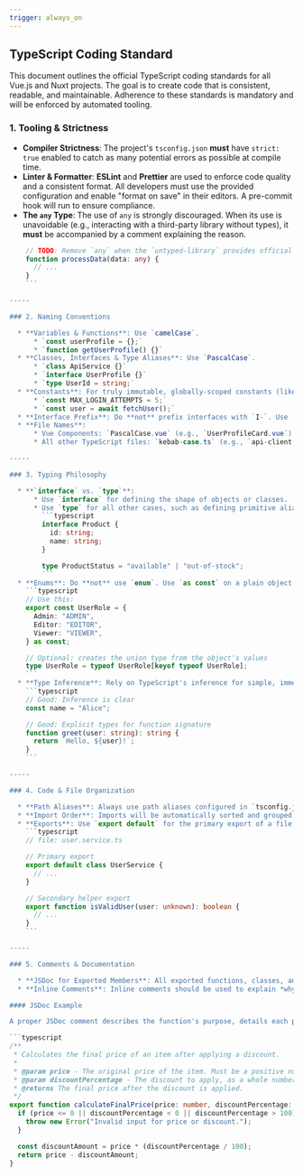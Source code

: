 ```yaml
---
trigger: always_on
---
```


## TypeScript Coding Standard

This document outlines the official TypeScript coding standards for all Vue.js and Nuxt projects. The goal is to create code that is consistent, readable, and maintainable. Adherence to these standards is mandatory and will be enforced by automated tooling.

### 1. Tooling & Strictness

- **Compiler Strictness**: The project's `tsconfig.json` **must** have `strict: true` enabled to catch as many potential errors as possible at compile time.
- **Linter & Formatter**: **ESLint** and **Prettier** are used to enforce code quality and a consistent format. All developers must use the provided configuration and enable "format on save" in their editors. A pre-commit hook will run to ensure compliance.
- **The `any` Type**: The use of `any` is strongly discouraged. When its use is unavoidable (e.g., interacting with a third-party library without types), it **must** be accompanied by a comment explaining the reason.

````typescript
    // TODO: Remove `any` when the `untyped-library` provides official types.
    function processData(data: any) {
      // ...
    }
    ```

-----

### 2. Naming Conventions

  * **Variables & Functions**: Use `camelCase`.
      * `const userProfile = {};`
      * `function getUserProfile() {}`
  * **Classes, Interfaces & Type Aliases**: Use `PascalCase`.
      * `class ApiService {}`
      * `interface UserProfile {}`
      * `type UserId = string;`
  * **Constants**: For truly immutable, globally-scoped constants (like configuration values), use `UPPER_SNAKE_CASE`. For all other `const` declarations, use `camelCase`.
      * `const MAX_LOGIN_ATTEMPTS = 5;`
      * `const user = await fetchUser();`
  * **Interface Prefix**: Do **not** prefix interfaces with `I-`. Use `UserProfile`, not `IUserProfile`.
  * **File Names**:
      * Vue Components: `PascalCase.vue` (e.g., `UserProfileCard.vue`)
      * All other TypeScript files: `kebab-case.ts` (e.g., `api-client.ts`, `string-utils.ts`)

-----

### 3. Typing Philosophy

  * **`interface` vs. `type`**:
      * Use `interface` for defining the shape of objects or classes.
      * Use `type` for all other cases, such as defining primitive aliases, unions, or intersections.
        ```typescript
        interface Product {
          id: string;
          name: string;
        }

        type ProductStatus = "available" | "out-of-stock";
        ```
  * **Enums**: Do **not** use `enum`. Use `as const` on a plain object to create a set of string constants. This is more tree-shakeable and transparent.
    ```typescript
    // Use this:
    export const UserRole = {
      Admin: "ADMIN",
      Editor: "EDITOR",
      Viewer: "VIEWER",
    } as const;

    // Optional: creates the union type from the object's values
    type UserRole = typeof UserRole[keyof typeof UserRole];
    ```
  * **Type Inference**: Rely on TypeScript's inference for simple, immediately-assigned variables. However, all function parameters and return types **must** be explicitly typed.
    ```typescript
    // Good: Inference is clear
    const name = "Alice";

    // Good: Explicit types for function signature
    function greet(user: string): string {
      return `Hello, ${user}!`;
    }
    ```

-----

### 4. Code & File Organization

  * **Path Aliases**: Always use path aliases configured in `tsconfig.json` for imports outside of the current feature directory (e.g., `import UserService from '@/services/user.service'`).
  * **Import Order**: Imports will be automatically sorted and grouped by an ESLint plugin. The standard order is: 1. External packages, 2. Internal aliases (`@/`), 3. Relative paths (`../`).
  * **Exports**: Use `export default` for the primary export of a file (e.g., a component, class, or service). Use named exports (`export`) for any secondary or helper functions in the same file.
    ```typescript
    // file: user.service.ts

    // Primary export
    export default class UserService {
      // ...
    }

    // Secondary helper export
    export function isValidUser(user: unknown): boolean {
      // ...
    }
    ```

-----

### 5. Comments & Documentation

  * **JSDoc for Exported Members**: All exported functions, classes, and complex types **must** have a JSDoc block. JSDoc allows IDEs to provide rich tooltips and auto-completion, making the code easier to use correctly.
  * **Inline Comments**: Inline comments should be used to explain *why* a piece of complex or non-obvious code exists, not *what* it does. The code itself should be self-explanatory.

#### JSDoc Example

A proper JSDoc comment describes the function's purpose, details each parameter with `@param`, and specifies the return value with `@returns`.

```typescript
/**
 * Calculates the final price of an item after applying a discount.
 *
 * @param price - The original price of the item. Must be a positive number.
 * @param discountPercentage - The discount to apply, as a whole number (e.g., 15 for 15%).
 * @returns The final price after the discount is applied.
 */
export function calculateFinalPrice(price: number, discountPercentage: number): number {
  if (price <= 0 || discountPercentage < 0 || discountPercentage > 100) {
    throw new Error("Invalid input for price or discount.");
  }

  const discountAmount = price * (discountPercentage / 100);
  return price - discountAmount;
}
````